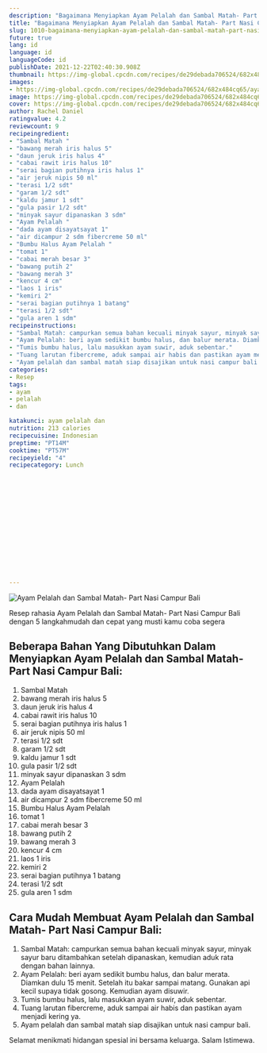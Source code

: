 ```yaml
---
description: "Bagaimana Menyiapkan Ayam Pelalah dan Sambal Matah- Part Nasi Campur Bali yang Bisa Manjain Lidah"
title: "Bagaimana Menyiapkan Ayam Pelalah dan Sambal Matah- Part Nasi Campur Bali yang Bisa Manjain Lidah"
slug: 1010-bagaimana-menyiapkan-ayam-pelalah-dan-sambal-matah-part-nasi-campur-bali-yang-bisa-manjain-lidah
future: true
lang: id
language: id
languageCode: id
publishDate: 2021-12-22T02:40:30.908Z 
thumbnail: https://img-global.cpcdn.com/recipes/de29debada706524/682x484cq65/ayam-pelalah-dan-sambal-matah-part-nasi-campur-bali-foto-resep-utama.webp
images:
- https://img-global.cpcdn.com/recipes/de29debada706524/682x484cq65/ayam-pelalah-dan-sambal-matah-part-nasi-campur-bali-foto-resep-utama.webp
image: https://img-global.cpcdn.com/recipes/de29debada706524/682x484cq65/ayam-pelalah-dan-sambal-matah-part-nasi-campur-bali-foto-resep-utama.webp
cover: https://img-global.cpcdn.com/recipes/de29debada706524/682x484cq65/ayam-pelalah-dan-sambal-matah-part-nasi-campur-bali-foto-resep-utama.webp
author: Rachel Daniel
ratingvalue: 4.2
reviewcount: 9
recipeingredient:
- "Sambal Matah "
- "bawang merah iris halus 5"
- "daun jeruk iris halus 4"
- "cabai rawit iris halus 10"
- "serai bagian putihnya iris halus 1"
- "air jeruk nipis 50 ml"
- "terasi 1/2 sdt"
- "garam 1/2 sdt"
- "kaldu jamur 1 sdt"
- "gula pasir 1/2 sdt"
- "minyak sayur dipanaskan 3 sdm"
- "Ayam Pelalah "
- "dada ayam disayatsayat 1"
- "air dicampur 2 sdm fibercreme 50 ml"
- "Bumbu Halus Ayam Pelalah "
- "tomat 1"
- "cabai merah besar 3"
- "bawang putih 2"
- "bawang merah 3"
- "kencur 4 cm"
- "laos 1 iris"
- "kemiri 2"
- "serai bagian putihnya 1 batang"
- "terasi 1/2 sdt"
- "gula aren 1 sdm"
recipeinstructions:
- "Sambal Matah: campurkan semua bahan kecuali minyak sayur, minyak sayur baru ditambahkan setelah dipanaskan, kemudian aduk rata dengan bahan lainnya."
- "Ayam Pelalah: beri ayam sedikit bumbu halus, dan balur merata. Diamkan dulu 15 menit. Setelah itu bakar sampai matang. Gunakan api kecil supaya tidak gosong. Kemudian ayam disuwir."
- "Tumis bumbu halus, lalu masukkan ayam suwir, aduk sebentar."
- "Tuang larutan fibercreme, aduk sampai air habis dan pastikan ayam menjadi kering ya."
- "Ayam pelalah dan sambal matah siap disajikan untuk nasi campur bali."
categories:
- Resep
tags:
- ayam
- pelalah
- dan

katakunci: ayam pelalah dan 
nutrition: 213 calories
recipecuisine: Indonesian
preptime: "PT14M"
cooktime: "PT57M"
recipeyield: "4"
recipecategory: Lunch


     
    
    
    
    
    
    
    
    
    
    
      
    
---
```



![Ayam Pelalah dan Sambal Matah- Part Nasi Campur Bali](https://img-global.cpcdn.com/recipes/de29debada706524/682x484cq65/ayam-pelalah-dan-sambal-matah-part-nasi-campur-bali-foto-resep-utama.webp)

Resep rahasia Ayam Pelalah dan Sambal Matah- Part Nasi Campur Bali    dengan 5 langkahmudah dan cepat yang musti kamu coba segera

<!--inarticleads1-->

## Beberapa Bahan Yang Dibutuhkan Dalam Menyiapkan Ayam Pelalah dan Sambal Matah- Part Nasi Campur Bali:

1. Sambal Matah 
1. bawang merah iris halus 5
1. daun jeruk iris halus 4
1. cabai rawit iris halus 10
1. serai bagian putihnya iris halus 1
1. air jeruk nipis 50 ml
1. terasi 1/2 sdt
1. garam 1/2 sdt
1. kaldu jamur 1 sdt
1. gula pasir 1/2 sdt
1. minyak sayur dipanaskan 3 sdm
1. Ayam Pelalah 
1. dada ayam disayatsayat 1
1. air dicampur 2 sdm fibercreme 50 ml
1. Bumbu Halus Ayam Pelalah 
1. tomat 1
1. cabai merah besar 3
1. bawang putih 2
1. bawang merah 3
1. kencur 4 cm
1. laos 1 iris
1. kemiri 2
1. serai bagian putihnya 1 batang
1. terasi 1/2 sdt
1. gula aren 1 sdm



<!--inarticleads2-->

## Cara Mudah Membuat Ayam Pelalah dan Sambal Matah- Part Nasi Campur Bali:

1. Sambal Matah: campurkan semua bahan kecuali minyak sayur, minyak sayur baru ditambahkan setelah dipanaskan, kemudian aduk rata dengan bahan lainnya.
1. Ayam Pelalah: beri ayam sedikit bumbu halus, dan balur merata. Diamkan dulu 15 menit. Setelah itu bakar sampai matang. Gunakan api kecil supaya tidak gosong. Kemudian ayam disuwir.
1. Tumis bumbu halus, lalu masukkan ayam suwir, aduk sebentar.
1. Tuang larutan fibercreme, aduk sampai air habis dan pastikan ayam menjadi kering ya.
1. Ayam pelalah dan sambal matah siap disajikan untuk nasi campur bali.




Selamat menikmati hidangan spesial ini bersama keluarga. Salam Istimewa.
